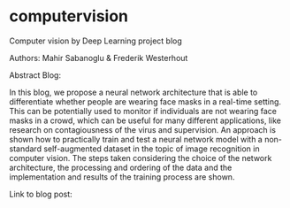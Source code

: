 # computervision
Computer vision by Deep Learning project blog

Authors: Mahir Sabanoglu & Frederik Westerhout

Abstract Blog:

In this blog, we propose a neural network architecture that is able to differentiate whether people are wearing face masks in a real-time setting. This can be potentially used to monitor if individuals are not wearing face masks in a crowd, which can be useful for many different applications, like research on contagiousness of the virus and supervision. An approach is shown how to practically train and test a neural network model with a non-standard self-augmented dataset in the topic of image recognition in computer vision. The steps taken considering the choice of the network architecture, the processing and ordering of the data and the implementation and results of the training process are shown.

Link to blog post:


